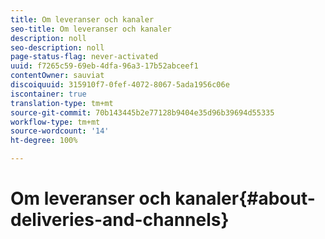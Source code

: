```yaml
---
title: Om leveranser och kanaler
seo-title: Om leveranser och kanaler
description: noll
seo-description: noll
page-status-flag: never-activated
uuid: f7265c59-69eb-4dfa-96a3-17b52abceef1
contentOwner: sauviat
discoiquuid: 315910f7-0fef-4072-8067-5ada1956c06e
iscontainer: true
translation-type: tm+mt
source-git-commit: 70b143445b2e77128b9404e35d96b39694d55335
workflow-type: tm+mt
source-wordcount: '14'
ht-degree: 100%

---
```



# Om leveranser och kanaler{#about-deliveries-and-channels}

